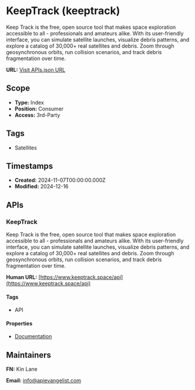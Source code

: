 # KeepTrack (keeptrack)
Keep Track is the free, open source tool that makes space exploration accessible to all - professionals and amateurs alike. With its user-friendly interface, you can simulate satellite launches, visualize debris patterns, and explore a catalog of 30,000+ real satellites and debris. Zoom through geosynchronous orbits, run collision scenarios, and track debris fragmentation over time.

**URL:** [Visit APIs.json URL](https://raw.githubusercontent.com/api-search/keeptrack/refs/heads/main/apis.yml)

## Scope

- **Type:** Index 
- **Position:** Consumer 
- **Access:** 3rd-Party 

## Tags

- Satellites

## Timestamps

- **Created:** 2024-11-07T00:00:00.000Z 
- **Modified:** 2024-12-16 

## APIs

### KeepTrack
Keep Track is the free, open source tool that makes space exploration accessible to all - professionals and amateurs alike. With its user-friendly interface, you can simulate satellite launches, visualize debris patterns, and explore a catalog of 30,000+ real satellites and debris. Zoom through geosynchronous orbits, run collision scenarios, and track debris fragmentation over time.

**Human URL:** [https://www.keeptrack.space/api](https://www.keeptrack.space/api)

#### Tags

- API

#### Properties

- [Documentation](https://www.keeptrack.space/api)

## Maintainers

**FN:** Kin Lane

**Email:** info@apievangelist.com

